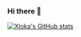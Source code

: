 ### Hi there 👋

[![Xloka's GitHub stats](https://github-readme-stats.vercel.app/api?username=xloka)](https://github.com/anuraghazra/github-readme-stats)
